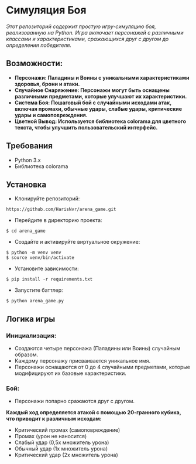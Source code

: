# Симуляция Боя

_Этот репозиторий содержит простую игру-симуляцию боя, реализованную на Python. Игра включает персонажей с различными классами и характеристиками, сражающихся друг с другом до определения победителя._

## Возможности:
- **Персонажи: Паладины и Воины с уникальными характеристиками здоровья, брони и атаки.**
- **Случайное Снаряжение: Персонажи могут быть оснащены различными предметами, которые улучшают их характеристики.**
- **Система Боя: Пошаговый бой с случайными исходами атак, включая промахи, обычные удары, слабые удары, критические удары и самоповреждения.**
- **Цветной Вывод: Используется библиотека colorama для цветного текста, чтобы улучшить пользовательский интерфейс.**
## Требования
- Python 3.x
- Библиотека colorama

## Установка

- Клонируйте репозиторий:
```
https://github.com/HarisNvr/arena_game.git
```
- Перейдите в директорию проекта:
```
$ cd arena_game
```
- Создайте и активируйте виртуальное окружение:
```
$ python -m venv venv
$ source venv/bin/activate
```
- Установите зависимости:
```
$ pip install -r requirements.txt
```
- Запустите баттлер:
```
$ python arena_game.py
```

## Логика игры

### Инициализация:

- Создаются четыре персонажа (Паладины или Воины) случайным образом.
- Каждому персонажу присваивается уникальное имя.
- Персонажи оснащаются от 0 до 4 случайными предметами, которые модифицируют их базовые характеристики.
### Бой:

- Персонажи попарно сражаются друг с другом.

**Каждый ход определяется атакой с помощью 20-гранного кубика, что приводит к различным исходам:**

- Критический промах (самоповреждение)
- Промах (урон не наносится)
- Слабый удар (0,5х множитель урона)
- Обычный удар (1х множитель урона)
- Критический удар (2х множитель урона)
